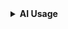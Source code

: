 <details>
  <summary><strong>AI Usage</strong></summary>
  
  *Select the category below where AI provided assistance in this pull request:*

  - [ ] Feature
  - [ ] Bug Fix
  - [ ] Refactor
  - [ ] Documentation
  - [ ] Performance Improvement
  - [ ] Test
  - [ ] Security Fix
  - [ ] Chore/Maintenance
  - [ ] UI/UX Update
  - [ ] Hotfix
  - [ ] Style
  - [ ] Infrastructure
  - [ ] Other

</details>
